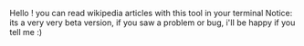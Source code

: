 Hello !
you can read wikipedia articles with this tool in your terminal
Notice: its a very very beta version, if you saw a problem or bug, i'II be happy if you tell me :)
